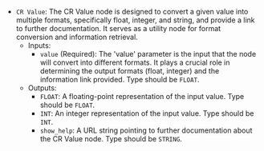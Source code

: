 - `CR Value`: The CR Value node is designed to convert a given value into multiple formats, specifically float, integer, and string, and provide a link to further documentation. It serves as a utility node for format conversion and information retrieval.
    - Inputs:
        - `value` (Required): The 'value' parameter is the input that the node will convert into different formats. It plays a crucial role in determining the output formats (float, integer) and the information link provided. Type should be `FLOAT`.
    - Outputs:
        - `FLOAT`: A floating-point representation of the input value. Type should be `FLOAT`.
        - `INT`: An integer representation of the input value. Type should be `INT`.
        - `show_help`: A URL string pointing to further documentation about the CR Value node. Type should be `STRING`.
